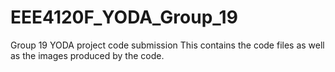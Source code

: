 # EEE4120F_YODA_Group_19
Group 19 YODA project code submission
This contains the code files as well as the images produced by the code.
